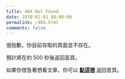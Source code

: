 ```yaml
---
title: 404 Not Found
date: 1970-01-01 00:00:00
permalink: /404.html
comments: false
---
```


<!-- markdownlint-disable MD039 MD033 -->

很抱歉，你目前存取的頁面並不存在。

預計將在約 <span id="timeout">500</span> 秒後返回首頁。

如果你很急著想看文章，你可以 **[點這裡](/)** 返回首頁。

<script>
let countTime = 500;

function count() {

  document.getElementById('timeout').textContent = countTime;
  countTime -= 1;
  if(countTime === 0){
    location.href = '/';
  }
  setTimeout(() => {
    count();
  }, 1000);
}

count();
</script>

